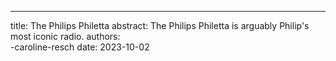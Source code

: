 ---
title:  The Philips Philetta
abstract:  The Philips Philetta is arguably Philip's most iconic radio.
authors:  
-caroline-resch
date:  2023-10-02
